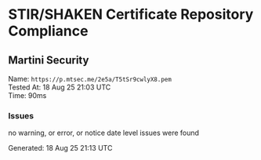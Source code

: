 # STIR/SHAKEN Certificate Repository Compliance

## Martini Security

Name: `https://p.mtsec.me/2e5a/T5tSr9cwlyX8.pem`\
Tested At: 18 Aug 25 21:03 UTC\
Time: 90ms

### Issues

no warning, or error, or notice date level issues were found

Generated: 18 Aug 25 21:13 UTC